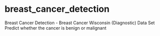 # breast_cancer_detection
Breast Cancer Detection - Breast Cancer Wisconsin (Diagnostic) Data Set Predict whether the cancer is benign or malignant
